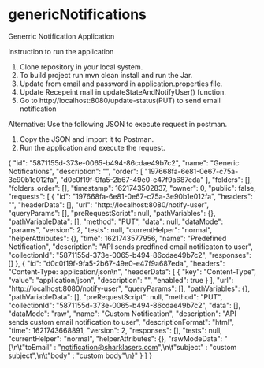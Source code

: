 # genericNotifications
Generric Notification Application

Instruction to run the application

1. Clone repository in your local system.
2. To build project run mvn clean install and run the Jar.
3. Update from email and password in application.properties file.
4. Update Recepeint mail in updateStateAndNotifyUser() function.
5. Go to http://localhost:8080/update-status(PUT) to send email notification

Alternative: Use the following JSON to execute request in postman.

1. Copy the JSON and import it to Postman.
2. Run the application and execute the request.

{
	"id": "5871155d-373e-0065-b494-86cdae49b7c2",
	"name": "Generic Notifications",
	"description": "",
	"order": [
		"197668fa-6e81-0e67-c75a-3e90b1e012fa",
		"d0c0f19f-9fa5-2b67-49e0-e47f9a687eda"
	],
	"folders": [],
	"folders_order": [],
	"timestamp": 1621743502837,
	"owner": 0,
	"public": false,
	"requests": [
		{
			"id": "197668fa-6e81-0e67-c75a-3e90b1e012fa",
			"headers": "",
			"headerData": [],
			"url": "http://localhost:8080/notify-user",
			"queryParams": [],
			"preRequestScript": null,
			"pathVariables": {},
			"pathVariableData": [],
			"method": "PUT",
			"data": null,
			"dataMode": "params",
			"version": 2,
			"tests": null,
			"currentHelper": "normal",
			"helperAttributes": {},
			"time": 1621743577956,
			"name": "Predefined Notification",
			"description": "API sends predfined email notificaton to user",
			"collectionId": "5871155d-373e-0065-b494-86cdae49b7c2",
			"responses": []
		},
		{
			"id": "d0c0f19f-9fa5-2b67-49e0-e47f9a687eda",
			"headers": "Content-Type: application/json\n",
			"headerData": [
				{
					"key": "Content-Type",
					"value": "application/json",
					"description": "",
					"enabled": true
				}
			],
			"url": "http://localhost:8080/notify-user",
			"queryParams": [],
			"pathVariables": {},
			"pathVariableData": [],
			"preRequestScript": null,
			"method": "PUT",
			"collectionId": "5871155d-373e-0065-b494-86cdae49b7c2",
			"data": [],
			"dataMode": "raw",
			"name": "Custom Notification",
			"description": "API sends custom email notification to user",
			"descriptionFormat": "html",
			"time": 1621743668891,
			"version": 2,
			"responses": [],
			"tests": null,
			"currentHelper": "normal",
			"helperAttributes": {},
			"rawModeData": "{\n\t\"toEmail\" : \"notification@sharklasers.com\",\n\t\"subject\" : \"custom subject\",\n\t\"body\" : \"custom body\"\n}"
		}
	]
}
